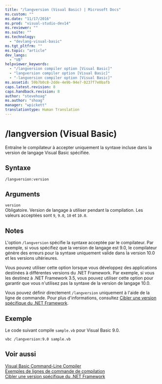```yaml
---
title: "/langversion (Visual Basic) | Microsoft Docs"
ms.custom: ""
ms.date: "11/17/2016"
ms.prod: "visual-studio-dev14"
ms.reviewer: ""
ms.suite: ""
ms.technology: 
  - "devlang-visual-basic"
ms.tgt_pltfrm: ""
ms.topic: "article"
dev_langs: 
  - "VB"
helpviewer_keywords: 
  - "/langversion compiler option [Visual Basic]"
  - "langversion compiler option [Visual Basic]"
  - "-langversion compiler option [Visual Basic]"
ms.assetid: 59b7b0c8-2dde-4e9b-94e7-0237f7e0bafb
caps.latest.revision: 8
caps.handback.revision: 8
author: "stevehoag"
ms.author: "shoag"
manager: "wpickett"
translationtype: Human Translation
---
```

# /langversion (Visual Basic)
Entraîne le compilateur à accepter uniquement la syntaxe incluse dans la version de langage Visual Basic spécifiée.  
  
## Syntaxe  
  
```  
/langversion:version  
```  
  
## Arguments  
 `version`  
 Obligatoire.  Version de langage à utiliser pendant la compilation.  Les valeurs acceptées sont `9`, `9.0`, `10` et `10.0`.  
  
## Notes  
 L'option `/langversion` spécifie la syntaxe acceptée par le compilateur.  Par exemple, si vous spécifiez que la version de langage est 9.0, le compilateur génère des erreurs pour la syntaxe uniquement valide dans la version 10.0 et les versions ultérieures.  
  
 Vous pouvez utiliser cette option lorsque vous développez des applications destinées à différentes versions du .NET Framework.  Par exemple, si vous les destinez à .NET Framework 3.5, vous pouvez utiliser cette option pour garantir que vous n'utilisez pas la syntaxe de la version de langage 10.0.  
  
 Vous pouvez définir directement `/langversion` uniquement à l'aide de la ligne de commande.  Pour plus d'informations, consultez [Cibler une version spécifique du .NET Framework](/visual-studio/ide/targeting-a-specific-dotnet-framework-version).  
  
## Exemple  
 Le code suivant compile `sample.vb` pour Visual Basic 9.0.  
  
```  
vbc /langversion:9.0 sample.vb  
```  
  
## Voir aussi  
 [Visual Basic Command\-Line Compiler](../../../visual-basic/reference/command-line-compiler/index.md)   
 [Exemples de lignes de commande de compilation](../../../visual-basic/reference/command-line-compiler/sample-compilation-command-lines.md)   
 [Cibler une version spécifique du .NET Framework](/visual-studio/ide/targeting-a-specific-dotnet-framework-version)